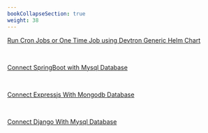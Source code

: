 ```yaml
---
bookCollapseSection: true
weight: 38
---
```


[Run Cron Jobs or One Time Job using Devtron Generic Helm Chart](https://docs.devtron.ai/docs/use-cases/devtron-generic-charts-to-run-cron-jobs-or-one-time-job/)

&nbsp;&nbsp;&nbsp; 

[Connect SpringBoot with Mysql Database](https://docs.devtron.ai/docs/use-cases/connect-spring-boot-with-mysql-database/)

&nbsp;&nbsp;

[Connect Expressjs With Mongodb Database](https://docs.devtron.ai/docs/use-cases/connect-expressjs-with-mongodb-database/)


&nbsp;&nbsp;

[Connect Django With Mysql Database](https://docs.devtron.ai/docs/use-cases/connect-django-with-mysql-database/)


